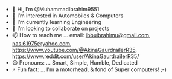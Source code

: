 - 👋 Hi, I’m @MuhammadIbrahim9551
- 👀 I’m interested in Automobiles & Computers
- 🌱 I’m currently learning Engineering
- 💞️ I’m looking to collaborate on projects
- 📫 How to reach me ... email: ibbuibrahimu@gmail.com, nas.61975@yahoo.com, https://www.youtube.com/@AkinaGaurdrailerR35, https://www.reddit.com/user/AkinaGaurdrailerR35/
- 😄 Pronouns: ... Smart, Simple, Humble, Dedicated
- ⚡ Fun fact: ... I'm a motorhead, & fond of Super computers! ;-)

<!---
MuhammadIbrahim9551/MuhammadIbrahim9551 is a ✨ special ✨ repository because its `README.md` (this file) appears on your GitHub profile.
You can click the Preview link to take a look at your changes.
--->
